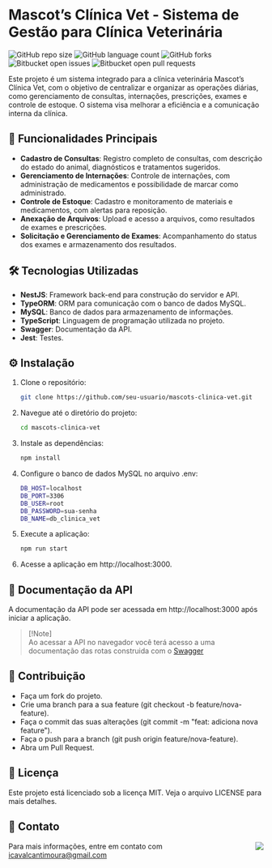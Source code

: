 
# Mascot’s Clínica Vet - Sistema de Gestão para Clínica Veterinária

![GitHub repo size](https://img.shields.io/github/repo-size/IgorCavalcantiMoura/PI_MASCOT-S?style=for-the-badge)
![GitHub language count](https://img.shields.io/github/languages/count/IgorCavalcantiMoura/PI_MASCOT-S?style=for-the-badge)
![GitHub forks](https://img.shields.io/github/forks/IgorCavalcantiMoura/PI_MASCOT-S?style=for-the-badge)
![Bitbucket open issues](https://img.shields.io/bitbucket/issues/IgorCavalcantiMoura/PI_MASCOT-S?style=for-the-badge)
![Bitbucket open pull requests](https://img.shields.io/bitbucket/pr-raw/IgorCavalcantiMoura/PI_MASCOT-S?style=for-the-badge)

Este projeto é um sistema integrado para a clínica veterinária Mascot’s Clínica Vet, com o objetivo de centralizar e organizar as operações diárias, como gerenciamento de consultas, internações, prescrições, exames e controle de estoque. O sistema visa melhorar a eficiência e a comunicação interna da clínica.

## 🚀 Funcionalidades Principais

- **Cadastro de Consultas**: Registro completo de consultas, com descrição do estado do animal, diagnósticos e tratamentos sugeridos.
- **Gerenciamento de Internações**: Controle de internações, com administração de medicamentos e possibilidade de marcar como administrado.
- **Controle de Estoque**: Cadastro e monitoramento de materiais e medicamentos, com alertas para reposição.
- **Anexação de Arquivos**: Upload e acesso a arquivos, como resultados de exames e prescrições.
- **Solicitação e Gerenciamento de Exames**: Acompanhamento do status dos exames e armazenamento dos resultados.

## 🛠️ Tecnologias Utilizadas

- **NestJS**: Framework back-end para construção do servidor e API.
- **TypeORM**: ORM para comunicação com o banco de dados MySQL.
- **MySQL**: Banco de dados para armazenamento de informações.
- **TypeScript**: Linguagem de programação utilizada no projeto.
- **Swagger**: Documentação da API.
- **Jest**: Testes.

## ⚙️ Instalação

1. Clone o repositório:
   ```bash
   git clone https://github.com/seu-usuario/mascots-clinica-vet.git
   ```
2. Navegue até o diretório do projeto:
   ```bash
   cd mascots-clinica-vet
   ```
3. Instale as dependências:
   ```bash
   npm install
   ```
4. Configure o banco de dados MySQL no arquivo .env:
   ```bash
   DB_HOST=localhost
   DB_PORT=3306
   DB_USER=root
   DB_PASSWORD=sua-senha
   DB_NAME=db_clinica_vet
   ```
5. Execute a aplicação:
   ```bash
   npm run start
   ```
6. Acesse a aplicação em http://localhost:3000.

## 📄 Documentação da API
A documentação da API pode ser acessada em http://localhost:3000 após iniciar a aplicação.

> [!Note]\
> Ao acessar a API no navegador você terá acesso a uma documentação das rotas construida com o [Swagger](http://localhost:3000)

## 🤝 Contribuição
- Faça um fork do projeto.
- Crie uma branch para a sua feature (git checkout -b feature/nova-feature).
- Faça o commit das suas alterações (git commit -m "feat: adiciona nova feature").
- Faça o push para a branch (git push origin feature/nova-feature).
- Abra um Pull Request.

## 📜 Licença
Este projeto está licenciado sob a licença MIT. Veja o arquivo LICENSE para mais detalhes.

## 📧 Contato
<a href="https://www.linkedin.com/in/igor-cavalcanti-moura" target="_blank"><img align ="right" loading="lazy" src="https://img.shields.io/badge/-LinkedIn-%230077B5?style=for-the-badge&logo=linkedin&logoColor=white" target="_blank"></a> 
Para mais informações, entre em contato com icavalcantimoura@gmail.com

